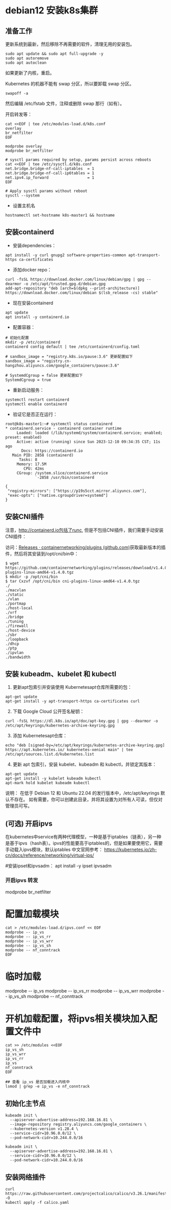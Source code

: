 # debian12 安装k8s集群


## 准备工作

更新系统到最新，然后移除不再需要的软件，清理无用的安装包。
```
sudo apt update && sudo apt full-upgrade -y
sudo apt autoremove
sudo apt autoclean
```

如果更新了内核，重启。

Kubernetes 的机器不能有 swap 分区，所以要卸载 swap 分区。
```
swapoff -a
```
然后编辑 /etc/fstab 文件，注释或删除 swap 那行（如有）。


开启转发等：
```
cat <<EOF | tee /etc/modules-load.d/k8s.conf
overlay
br_netfilter
EOF

modprobe overlay
modprobe br_netfilter

# sysctl params required by setup, params persist across reboots
cat <<EOF | tee /etc/sysctl.d/k8s.conf
net.bridge.bridge-nf-call-iptables  = 1
net.bridge.bridge-nf-call-ip6tables = 1
net.ipv4.ip_forward                 = 1
EOF

# Apply sysctl params without reboot
sysctl --system
```

* 设置主机名
```
hostnamectl set-hostname k8s-master1 && hostname
```

##  安装containerd

* 安装dependencies：
```
apt install -y curl gnupg2 software-properties-common apt-transport-https ca-certificates
```

* 添加docker repo：
```
curl -fsSL https://download.docker.com/linux/debian/gpg | gpg --dearmor -o /etc/apt/trusted.gpg.d/debian.gpg
add-apt-repository "deb [arch=$(dpkg --print-architecture)] https://download.docker.com/linux/debian $(lsb_release -cs) stable"
```

* 现在安装containerd
```
apt update
apt install -y containerd.io
```

* 配置容器：
```
# 初始化配置
mkdir -p /etc/containerd
containerd config default | tee /etc/containerd/config.toml

# sandbox_image = "registry.k8s.io/pause:3.6" 更新配置如下
sandbox_image = "registry.cn-hangzhou.aliyuncs.com/google_containers/pause:3.6"

# SystemdCgroup = false 更新配置如下
SystemdCgroup = true
```

* 重新启动服务：
```
systemctl restart containerd
systemctl enable containerd
```

* 验证它是否正在运行：
```
root@k8s-master1:~# systemctl status containerd
* containerd.service - containerd container runtime
     Loaded: loaded (/lib/systemd/system/containerd.service; enabled; preset: enabled)
     Active: active (running) since Sun 2023-12-10 09:34:35 CST; 11s ago
       Docs: https://containerd.io
   Main PID: 2858 (containerd)
      Tasks: 8
     Memory: 17.5M
        CPU: 42ms
     CGroup: /system.slice/containerd.service
             `-2858 /usr/bin/containerd

```

```
{
 "registry-mirrors": ["https://p19s5cct.mirror.aliyuncs.com"],
 "exec-opts": ["native.cgroupdriver=systemd"]
}
```

## 安装CNI插件

注意，http://containerd.io包括了runc, 但是不包括CNI插件，我们需要手动安装CNI插件：



访问：[Releases · containernetworking/plugins (github.com)](https://github.com/containernetworking/plugins/releases)获取最新版本的插件，然后将其安装到/opt/cni/bin中：

```
$ wget https://github.com/containernetworking/plugins/releases/download/v1.4.0/cni-plugins-linux-amd64-v1.4.0.tgz
$ mkdir -p /opt/cni/bin
$ tar Cxzvf /opt/cni/bin cni-plugins-linux-amd64-v1.4.0.tgz
./
./macvlan
./static
./vlan
./portmap
./host-local
./vrf
./bridge
./tuning
./firewall
./host-device
./sbr
./loopback
./dhcp
./ptp
./ipvlan
./bandwidth
```


## 安装 kubeadm、kubelet 和 kubectl

1. 更新apt包索引并安装使用 Kubernetesapt仓库所需要的包：
```
apt-get update
apt-get install -y apt-transport-https ca-certificates curl
```

2. 下载 Google Cloud 公开签名秘钥：
```
curl -fsSL https://dl.k8s.io/apt/doc/apt-key.gpg | gpg --dearmor -o /etc/apt/keyrings/kubernetes-archive-keyring.gpg
```

3. 添加 Kubernetesapt仓库：
```
echo "deb [signed-by=/etc/apt/keyrings/kubernetes-archive-keyring.gpg] https://apt.kubernetes.io/ kubernetes-xenial main" | tee /etc/apt/sources.list.d/kubernetes.list
```

4. 更新 apt 包索引，安装 kubelet、kubeadm 和 kubectl，并锁定其版本：
```
apt-get update
apt-get install -y kubelet kubeadm kubectl
apt-mark hold kubelet kubeadm kubectl
```

说明：
在低于 Debian 12 和 Ubuntu 22.04 的发行版本中，/etc/apt/keyrings 默认不存在。 如有需要，你可以创建此目录，并将其设置为对所有人可读，但仅对管理员可写。


## (可选) 开启ipvs
在kubernetes中service有两种代理模型，一种是基于iptables（链表），另一种是基于ipvs（hash表）。ipvs的性能要高于iptables的，但是如果要使用它，需要手动载入ipvs模块，默认iptables
中文官网参考： https://kubernetes.io/zh-cn/docs/reference/networking/virtual-ips/

#安装ipset和ipvsadm：
apt install -y ipset ipvsadm

### 开启ipvs 转发
modprobe br_netfilter 

# 配置加载模块

```shell
cat > /etc/modules-load.d/ipvs.conf << EOF
modprobe -- ip_vs
modprobe -- ip_vs_rr
modprobe -- ip_vs_wrr
modprobe -- ip_vs_sh
modprobe -- nf_conntrack
EOF
```

# 临时加载
modprobe -- ip_vs
modprobe -- ip_vs_rr
modprobe -- ip_vs_wrr
modprobe -- ip_vs_sh
modprobe -- nf_conntrack

# 开机加载配置，将ipvs相关模块加入配置文件中
```shell
cat >> /etc/modules <<EOF
ip_vs_sh
ip_vs_wrr
ip_vs_rr
ip_vs
nf_conntrack
EOF

## 查看 ip_vs 是否加载进入内核中
lsmod | grep -e ip_vs -e nf_conntrack
```


## 初始化主节点
```
kubeadm init \
  --apiserver-advertise-address=192.168.16.81 \
  --image-repository registry.aliyuncs.com/google_containers \
  --kubernetes-version v1.28.4 \
  --service-cidr=10.96.0.0/12 \
  --pod-network-cidr=10.244.0.0/16

kubeadm init \
  --apiserver-advertise-address=192.168.16.81 \
  --service-cidr=10.96.0.0/12 \
  --pod-network-cidr=10.244.0.0/16

```

## 安装网络插件
```
curl https://raw.githubusercontent.com/projectcalico/calico/v3.26.1/manifests/calico.yaml -O
kubectl apply -f calico.yaml
```